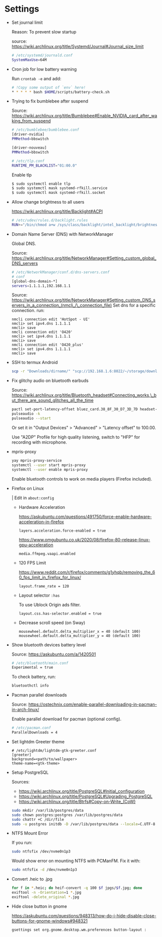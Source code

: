 # Settings

- Set journal limit

  Reason: To prevent slow startup

  source: https://wiki.archlinux.org/title/Systemd/Journal#Journal_size_limit

  ```sh
  # /etc/systemd/journald.conf
  SystemMaxUse=64M
  ```

- Cron job for low battery warning

  Run `crontab -e` and add:

  ```sh
  # !Copy some output of `env` here!
  * * * * * bash $HOME/scripts/battery-check.sh
  ```

- Trying to fix bumblebee after suspend

  Source: https://wiki.archlinux.org/title/Bumblebee#Enable_NVIDIA_card_after_waking_from_suspend

  ```sh
  # /etc/bumblebee/bumblebee.conf
  [driver-nvidia]
  PMMethod=bbswitch

  [driver-nouveau]
  PMMethod=bbswitch
  ```

  ```sh
  # /etc/tlp.conf
  RUNTIME_PM_BLACKLIST="01:00.0"
  ```

  Enable tlp

  ```sh
  $ sudo systemctl enable tlp
  $ sudo systemctl mask systemd-rfkill.service
  $ sudo systemctl mask systemd-rfkill.socket
  ```

- Allow change brightness to all users

  https://wiki.archlinux.org/title/Backlight#ACPI

  ```sh
  # /etc/udev/rules.d/backlight.rules
  RUN+="/bin/chmod a+w /sys/class/backlight/intel_backlight/brightness"
  ```

- Domain Name Server (DNS) with NetworkManager

  Global DNS.

  Source: https://wiki.archlinux.org/title/NetworkManager#Setting_custom_global_DNS_servers

  ```sh
  # /etc/NetworkManager/conf.d/dns-servers.conf
  # conf
  [global-dns-domain-*]
  servers=1.1.1.1,192.168.1.1
  ```

  Source: https://wiki.archlinux.org/title/NetworkManager#Setting_custom_DNS_servers_in_a_connection_(nmcli_/\_connection_file)
  Set dns for a specific connection. run:

  ```
  nmcli connection edit 'HotSpot - UI'
  nmcli> set ipv4.dns 1.1.1.1
  nmcli> save
  nmcli connection edit 'O420'
  nmcli> set ipv4.dns 1.1.1.1
  nmcli> save
  nmcli connection edit 'O420_plus'
  nmcli> set ipv4.dns 1.1.1.1
  nmcli> save
  ```

- SSH to termux Android

  ```sh
  scp -r "Downloads/dirname/" "scp://192.168.1.6:8022/~/storage/downloads/newdirname"
  ```

- Fix glitchy audio on bluetooth earbuds

  Source: https://wiki.archlinux.org/title/Bluetooth_headset#Connecting_works,\_but_there_are_sound_glitches_all_the_time

  ```sh
  pactl set-port-latency-offset bluez_card.38_8F_30_D7_3D_7D headset-output 100000
  pulseaudio -k
  pulseaudio --start
  ```

  Or set it in "Output Devices" > "Advanced" > "Latency offset" to 100.00.

  Use "A2DP" Profile for high quality listening, switch to "HFP" for recording with microphone.

- mpris-proxy

  ```sh
  yay mpris-proxy-service
  systemctl --user start mpris-proxy
  systemctl --user enable mpris-proxy
  ```

  Enable bluetooth controls to work on media players (Firefox included).

- Firefox on Linux

  | Edit in `about:config`

  - Hardware Acceleration

    https://askubuntu.com/questions/491750/force-enable-hardware-acceleration-in-firefox

    ```
    layers.acceleration.force-enabled = true
    ```

    https://www.omgubuntu.co.uk/2020/08/firefox-80-release-linux-gpu-acceleration

    ```
    media.ffmpeg.vaapi.enabled
    ```

  - 120 FPS Limit

    https://www.reddit.com/r/firefox/comments/g1yhqb/removing_the_60_fps_limit_in_firefox_for_linux/

    ```
    layout.frame_rate = 120
    ```

  - Layout selector `:has`

    To use Ublock Origin ads filter.

    ```
    layout.css.has-selector.enabled = true
    ```

  - Decrease scroll speed (on Sway)

    ```
    mousewheel.default.delta_multiplier_x = 40 (default 100)
    mousewheel.default.delta_multiplier_y = 40 (default 100)
    ```

- Show bluetooth devices battery level

  Source: https://askubuntu.com/a/1420501

  ```sh
  # /etc/bluetooth/main.conf
  Experimental = true
  ```

  To check battery, run:

  ```sh
  bluetoothctl info
  ```

- Pacman parallel downloads

  Source: https://ostechnix.com/enable-parallel-downloading-in-pacman-in-arch-linux/

  Enable parallel download for pacman (optional config).

  ```sh
  # /etc/pacman.conf
  ParallelDownloads = 4
  ```

- Set lightdm Greeter theme

  ```
  # /etc/lightdm/lightdm-gtk-greeter.conf
  [greeter]
  background=<path/to/wallpaper>
  theme-name=<gtk-theme>
  ```

- Setup PostgreSQL

  Sources:

  - https://wiki.archlinux.org/title/PostgreSQL#Initial_configuration
  - https://wiki.archlinux.org/title/PostgreSQL#Upgrading_PostgreSQL
  - https://wiki.archlinux.org/title/Btrfs#Copy-on-Write_(CoW)

  ```sh
  sudo mkdir /var/lib/postgres/data
  sudo chown postgres:postgres /var/lib/postgres/data
  sudo chattr +C /dir/file
  sudo -u postgres initdb -D /var/lib/postgres/data --locale=C.UTF-8 --encoding=UTF8 --data-checksums
  ```

- NTFS Mount Error

  If you run:

  ```sh
  sudo ntfsfix /dev/nvme0n1p3
  ```

  Would show error on mounting NTFS with PCManFM. Fix it with:

  ```sh
  sudo ntfsfix -d /dev/nvme0n1p3
  ```

- Convert .heic to .jpg

  ```sh
  for f in *.heic; do heif-convert -q 100 $f jpgs/$f.jpg; done
  exiftool -n -Orientation=1 *.jpg
  exiftool -delete_original *.jpg
  ```

- Hide close button in gnome

  <https://askubuntu.com/questions/948313/how-do-i-hide-disable-close-buttons-for-gnome-windows#948321>

  ```sh
  gsettings set org.gnome.desktop.wm.preferences button-layout :
  ```
